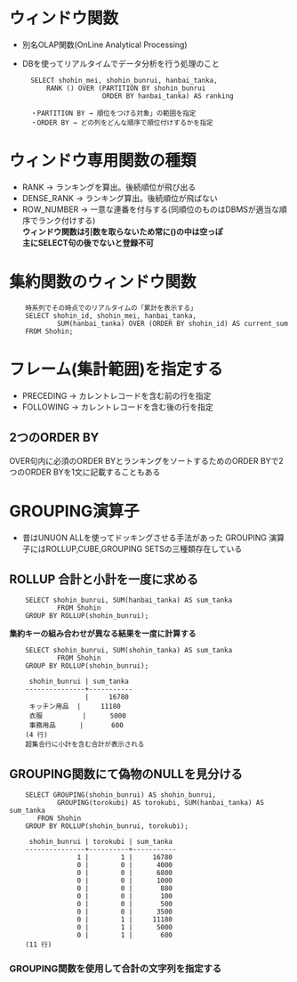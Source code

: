 # ウィンドウ関数
- 別名OLAP関数(OnLine Analytical Processing)
- DBを使ってリアルタイムでデータ分析を行う処理のこと

        SELECT shohin_mei, shohin_bunrui, hanbai_tanka,
            RANK () OVER (PARTITION BY shohin_bunrui
                          ORDER BY hanbai_tanka) AS ranking
        
        ・PARTITION BY → 順位をつける対象」の範囲を指定
        ・ORDER BY → どの列をどんな順序で順位付けするかを指定

# ウィンドウ専用関数の種類
- RANK → ランキングを算出。後続順位が飛び出る
- DENSE_RANK → ランキング算出。後続順位が飛ばない
- ROW_NUMBER → 一意な連番を付与する(同順位のものはDBMSが適当な順序でランク付けする)  
**ウィンドウ関数は引数を取らないため常に()の中は空っぽ**  
**主にSELECT句の後でないと登録不可**

# 集約関数のウィンドウ関数

        時系列でその時点でのリアルタイムの「累計を表示する」
        SELECT shohin_id, shohin_mei, hanbai_tanka,
                SUM(hanbai_tanka) OVER (ORDER BY shohin_id) AS current_sum
        FROM Shohin;

# フレーム(集計範囲)を指定する
- PRECEDING → カレントレコードを含む前の行を指定
- FOLLOWING → カレントレコードを含む後の行を指定

## 2つのORDER BY
OVER句内に必須のORDER BYとランキングをソートするためのORDER BYで2つのORDER BYを1文に記載することもある


# GROUPING演算子
- 昔はUNUON ALLを使ってドッキングさせる手法があった
GROUPING 演算子にはROLLUP,CUBE,GROUPING SETSの三種類存在している

## ROLLUP 合計と小計を一度に求める
        SELECT shohin_bunrui, SUM(hanbai_tanka) AS sum_tanka
                FROM Shohin
        GROUP BY ROLLUP(shohin_bunrui);

**集約キーの組み合わせが異なる結果を一度に計算する**

        SELECT shohin_bunrui, SUM(shohin_tanka) AS sum_tanka
                FROM Shohin
        GROUP BY ROLLUP(shohin_bunrui);

         shohin_bunrui | sum_tanka
        ---------------+-----------
                       |     16780
         キッチン用品  |     11180
         衣服          |      5000
         事務用品      |       600
        (4 行)
        超集合行に小計を含む合計が表示される

## GROUPING関数にて偽物のNULLを見分ける

        SELECT GROUPING(shohin_bunrui) AS shohin_bunrui,
                GROUPING(torokubi) AS torokubi, SUM(hanbai_tanka) AS sum_tanka
           FRON Shohin
        GROUP BY ROLLUP(shohin_bunrui, torokubi);

         shohin_bunrui | torokubi | sum_tanka
        ---------------+----------+-----------
                     1 |        1 |     16780
                     0 |        0 |      4000
                     0 |        0 |      6800
                     0 |        0 |      1000
                     0 |        0 |       880
                     0 |        0 |       100
                     0 |        0 |       500
                     0 |        0 |      3500
                     0 |        1 |     11180
                     0 |        1 |      5000
                     0 |        1 |       600
        (11 行)

### GROUPING関数を使用して合計の文字列を指定する
